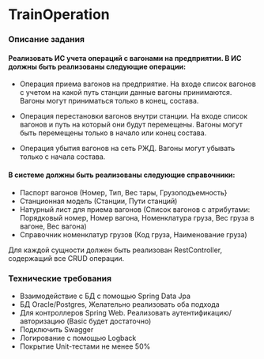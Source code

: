 # TrainOperation

### Описание задания

#### Реализовать ИС учета операций с вагонами на предприятии. В ИС должны быть реализованы следующие операции:

- Операция приема вагонов на предприятие. На входе список вагонов с учетом на какой
путь станции данные вагоны принимаются. Вагоны могут приниматься только в конец,
состава.

- Операция перестановки вагонов внутри станции. На входе список вагонов и путь на
который они будут перемещены. Вагоны могут быть перемещены только в начало или
конец состава.

- Операция убытия вагонов на сеть РЖД. Вагоны могут убывать только с начала состава.

#### В системе должны быть реализованы следующие справочники:

- Паспорт вагонов (Номер, Тип, Вес тары, Грузоподъемность}
- Станционная модель (Станции, Пути станций)
- Натурный лист для приема вагонов (Список вагонов с атрибутами: Порядковый номер,
Номер вагона, Номенклатура груза, Вес груза в вагоне, Вес вагона)
- Справочник номенклатур грузов (Код груза, Наименование груза)

Для каждой сущности должен быть реализован RestController, содержащий все CRUD операции.

### Технические требования

- Взаимодействие с БД с помощью Spring Data Jpa
- БД Oracle/Postgres, Желательно реализовать оба подхода
- Для контроллеров Spring Web. Реализовать аутентификацию/авторизацию (Basic будет
достаточно)
- Подключить Swagger
- Логирование с помощью Logback
- Покрытие Unit-тестами не менее 50%
